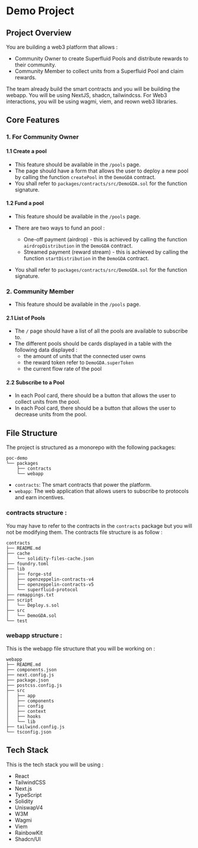 # Demo Project

## Project Overview

You are building a web3 platform that allows :

- Community Owner to create Superfluid Pools and distribute rewards to their community.
- Community Member to collect units from a Superfluid Pool and claim rewards.

The team already build the smart contracts and you will be building the webapp.
You will be using NextJS, shadcn, tailwindcss.
For Web3 interactions, you will be using wagmi, viem, and reown web3 libraries.

## Core Features

### 1. For Community Owner

#### 1.1 Create a pool

- This feature should be available in the `/pools` page.
- The page should have a form that allows the user to deploy a new pool by calling the function `createPool` in the `DemoGDA` contract.
- You shall refer to `packages/contracts/src/DemoGDA.sol` for the function signature.

#### 1.2 Fund a pool

- This feature should be available in the `/pools` page.
- There are two ways to fund an pool :

  - One-off payment (airdrop) - this is achieved by calling the function `airdropDistribution` in the `DemoGDA` contract.
  - Streamed payment (reward stream) - this is achieved by calling the function `startDistribution` in the `DemoGDA` contract.

- You shall refer to `packages/contracts/src/DemoGDA.sol` for the function signature.

### 2. Community Member

- This feature should be available in the `/pools` page.

#### 2.1 List of Pools

- The `/` page should have a list of all the pools are available to subscribe to.
- The different pools should be cards displayed in a table with the following data displayed :
  - the amount of units that the connected user owns
  - the reward token refer to `DemoGDA.superToken`
  - the current flow rate of the pool

#### 2.2 Subscribe to a Pool

- In each Pool card, there should be a button that allows the user to collect units from the pool.
- In each Pool card, there should be a button that allows the user to decrease units from the pool.

## File Structure

The project is structured as a monorepo with the following packages:

```
poc-demo
└── packages
    ├── contracts
    └── webapp
```

- `contracts`: The smart contracts that power the platform.
- `webapp`: The web application that allows users to subscribe to protocols and earn incentives.

### contracts structure :

You may have to refer to the contracts in the `contracts` package but you will not be modifying them.
The contracts file structure is as follow :

```
contracts
├── README.md
├── cache
│   └── solidity-files-cache.json
├── foundry.toml
├── lib
│   ├── forge-std
│   ├── openzeppelin-contracts-v4
│   ├── openzeppelin-contracts-v5
│   └── superfluid-protocol
├── remappings.txt
├── script
│   └── Deploy.s.sol
├── src
│   └── DemoGDA.sol
└── test
```

### webapp structure :

This is the webapp file structure that you will be working on :

```
webapp
├── README.md
├── components.json
├── next.config.js
├── package.json
├── postcss.config.js
├── src
│   ├── app
│   ├── components
│   ├── config
│   ├── context
│   ├── hooks
│   └── lib
├── tailwind.config.js
└── tsconfig.json
```

## Tech Stack

This is the tech stack you will be using :

- React
- TailwindCSS
- Next.js
- TypeScript
- Solidity
- UniswapV4
- W3M
- Wagmi
- Viem
- RainbowKit
- Shadcn/UI
